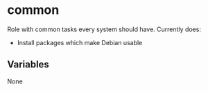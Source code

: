 # common

Role with common tasks every system should have.
Currently does:
- Install packages which make Debian usable

## Variables
None
